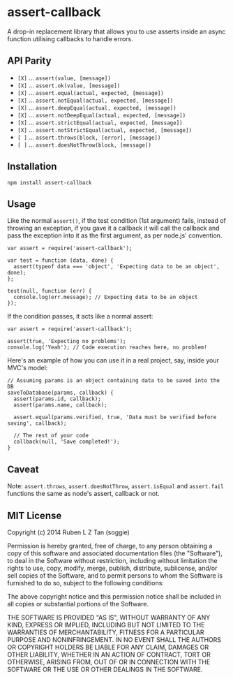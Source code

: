# assert-callback

A drop-in replacement library that allows you to use asserts inside an async function utilising callbacks to handle errors.

## API Parity

  * `[X]` ... `assert(value, [message])`
  * `[X]` ... `assert.ok(value, [message])`
  * `[X]` ... `assert.equal(actual, expected, [message])`
  * `[X]` ... `assert.notEqual(actual, expected, [message])`
  * `[X]` ... `assert.deepEqual(actual, expected, [message])`
  * `[X]` ... `assert.notDeepEqual(actual, expected, [message])`
  * `[X]` ... `assert.strictEqual(actual, expected, [message])`
  * `[X]` ... `assert.notStrictEqual(actual, expected, [message])`
  * `[ ]` ... `assert.throws(block, [error], [message])`
  * `[ ]` ... `assert.doesNotThrow(block, [message])`

## Installation

    npm install assert-callback

## Usage

Like the normal `assert()`, if the test condition (1st argument) fails, instead of throwing an exception, if you gave it a callback it will call the callback and pass the exception into it as the first argument, as per node.js' convention.

    var assert = require('assert-callback');

    var test = function (data, done) {
      assert(typeof data === 'object', 'Expecting data to be an object', done);
    };

    test(null, function (err) {
      console.log(err.message); // Expecting data to be an object
    });

If the condition passes, it acts like a normal assert:

    var assert = require('assert-callback');

    assert(true, 'Expecting no problems');
    console.log('Yeah'); // Code execution reaches here, no problem!

Here's an example of how you can use it in a real project, say, inside your MVC's model:

    // Assuming params is an object containing data to be saved into the DB
    saveToDatabase(params, callback) {
      assert(params.id, callback);
      assert(params.name, callback);

      assert.equal(params.verified, true, 'Data must be verified before saving', callback);

      // The rest of your code
      callback(null, 'Save completed!');
    }

## Caveat

Note: `assert.throws`, `assert.doesNotThrow`, `assert.isEqual` and `assert.fail` functions the same as node's assert, callback or not.

## MIT License

Copyright (c) 2014 Ruben L Z Tan (soggie)

Permission is hereby granted, free of charge, to any person obtaining a copy of this software and associated documentation files (the "Software"), to deal in the Software without restriction, including without limitation the rights to use, copy, modify, merge, publish, distribute, sublicense, and/or sell copies of the Software, and to permit persons to whom the Software is furnished to do so, subject to the following conditions:

The above copyright notice and this permission notice shall be included in all copies or substantial portions of the Software.

THE SOFTWARE IS PROVIDED "AS IS", WITHOUT WARRANTY OF ANY KIND, EXPRESS OR IMPLIED, INCLUDING BUT NOT LIMITED TO THE WARRANTIES OF MERCHANTABILITY, FITNESS FOR A PARTICULAR PURPOSE AND NONINFRINGEMENT. IN NO EVENT SHALL THE AUTHORS OR COPYRIGHT HOLDERS BE LIABLE FOR ANY CLAIM, DAMAGES OR OTHER LIABILITY, WHETHER IN AN ACTION OF CONTRACT, TORT OR OTHERWISE, ARISING FROM, OUT OF OR IN CONNECTION WITH THE SOFTWARE OR THE USE OR OTHER DEALINGS IN THE SOFTWARE.